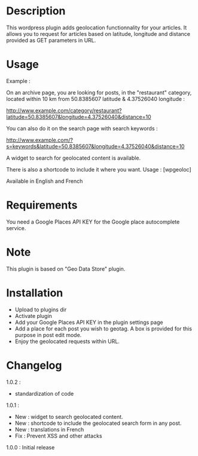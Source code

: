 # Description

This wordpress plugin adds geolocation functionnality for your articles. It allows you to request for articles based on latitude, longitude and distance provided as GET parameters in URL.

# Usage

Example :

On an archive page, you are looking for posts, in the "restaurant" category, located within 10 km from 50.8385607 latitude & 4.37526040 longitude :

http://www.example.com/category/restaurant?latitude=50.8385607&longitude=4.37526040&distance=10

You can also do it on the search page with search keywords :

http://www.example.com/?s=keywords&latitude=50.8385607&longitude=4.37526040&distance=10

A widget to search for geolocated content is available.

There is also a shortcode to include it where you want. Usage : [wpgeoloc]

Available in English and French

# Requirements

You need a Google Places API KEY for the Google place autocomplete service.

# Note

This plugin is based on "Geo Data Store" plugin.

# Installation

* Upload to plugins dir
* Activate plugin
* Add your Google Places API KEY in the plugin settings page
* Add a place for each post you wish to geotag. A box is provided for this purpose in post edit mode.
* Enjoy the geolocated requests within URL.

# Changelog
1.0.2 :

* standardization of code

1.0.1 :

* New : widget to search geolocated content.
* New : shortcode to include the geolocated search form in any post.
* New : translations in French
* Fix : Prevent XSS and other attacks

1.0.0 : Initial release
